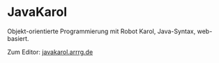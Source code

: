 # JavaKarol

Objekt-orientierte Programmierung mit Robot Karol, Java-Syntax, web-basiert.

Zum Editor: [javakarol.arrrg.de](https://javakarol.arrrg.de)
